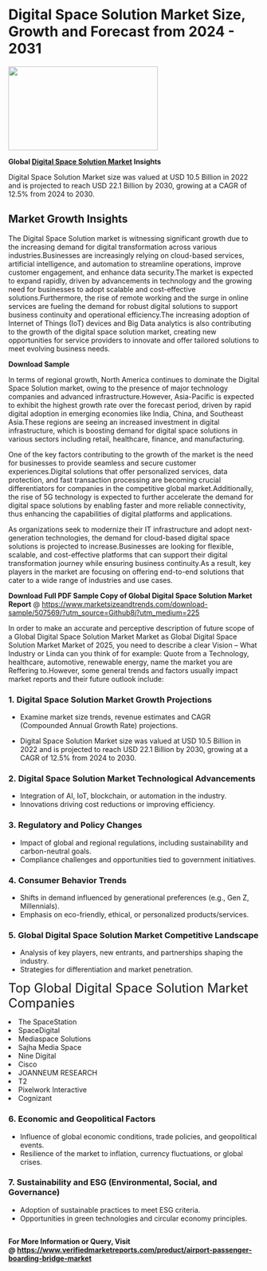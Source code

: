<H1>Digital Space Solution Market Size, Growth and Forecast from 2024 - 2031</H1><img class="aligncenter size-medium wp-image-584254" src="https://thirdeyenews.in/wp-content/uploads/2024/09/Global-Market-Research-300x168.jpeg" alt="" width="300" height="168" /><p><strong>Global&nbsp;<a href="https://www.marketsizeandtrends.com/download-sample/507569/?utm_source=Github8j?utm_medium=225">Digital Space Solution Market</a> Insights</strong></p><p>Digital Space Solution Market size was valued at USD 10.5 Billion in 2022 and is projected to reach USD 22.1 Billion by 2030, growing at a CAGR of 12.5% from 2024 to 2030.</p><p><h2>Market Growth Insights</h2> <p>The Digital Space Solution market is witnessing significant growth due to the increasing demand for digital transformation across various industries.Businesses are increasingly relying on cloud-based services, artificial intelligence, and automation to streamline operations, improve customer engagement, and enhance data security.The market is expected to expand rapidly, driven by advancements in technology and the growing need for businesses to adopt scalable and cost-effective solutions.Furthermore, the rise of remote working and the surge in online services are fueling the demand for robust digital solutions to support business continuity and operational efficiency.The increasing adoption of Internet of Things (IoT) devices and Big Data analytics is also contributing to the growth of the digital space solution market, creating new opportunities for service providers to innovate and offer tailored solutions to meet evolving business needs.</p> <p><strong>Download Sample</strong></p> <p>In terms of regional growth, North America continues to dominate the Digital Space Solution market, owing to the presence of major technology companies and advanced infrastructure.However, Asia-Pacific is expected to exhibit the highest growth rate over the forecast period, driven by rapid digital adoption in emerging economies like India, China, and Southeast Asia.These regions are seeing an increased investment in digital infrastructure, which is boosting demand for digital space solutions in various sectors including retail, healthcare, finance, and manufacturing.</p> <p>One of the key factors contributing to the growth of the market is the need for businesses to provide seamless and secure customer experiences.Digital solutions that offer personalized services, data protection, and fast transaction processing are becoming crucial differentiators for companies in the competitive global market.Additionally, the rise of 5G technology is expected to further accelerate the demand for digital space solutions by enabling faster and more reliable connectivity, thus enhancing the capabilities of digital platforms and applications.</p> <p>As organizations seek to modernize their IT infrastructure and adopt next-generation technologies, the demand for cloud-based digital space solutions is projected to increase.Businesses are looking for flexible, scalable, and cost-effective platforms that can support their digital transformation journey while ensuring business continuity.As a result, key players in the market are focusing on offering end-to-end solutions that cater to a wide range of industries and use cases.</p> <p><span class=""><strong>Download Full PDF Sample Copy of Global Digital Space Solution Market Report</strong> @ <a href="https://www.marketsizeandtrends.com/download-sample/507569/?utm_source=Github8j?utm_medium=225" target="_blank">https://www.marketsizeandtrends.com/download-sample/507569/?utm_source=Github8j?utm_medium=225</a></span></p><p>In order to make an accurate and perceptive description of future scope of a Global&nbsp;Digital Space Solution Market Market as Global&nbsp;Digital Space Solution Market Market of 2025, you need to describe a clear Vision &ndash; What Industry or Linda can you think of for example: Quote from a Technology, healthcare, automotive, renewable energy, name the market you are Reffering to.However, some general trends and factors usually impact market reports and their future outlook include:</p><h3>1.&nbsp;<strong>Digital Space Solution Market Growth Projections</strong></h3><ul><li>Examine market size trends, revenue estimates and CAGR (Compounded Annual Growth Rate) projections.</li><li><p>Digital Space Solution Market size was valued at USD 10.5 Billion in 2022 and is projected to reach USD 22.1 Billion by 2030, growing at a CAGR of 12.5% from 2024 to 2030.</p></li></ul><h3>2.&nbsp;<strong>Digital Space Solution Market Technological Advancements</strong></h3><ul><li>Integration of AI, IoT, blockchain, or automation in the industry.</li><li>Innovations driving cost reductions or improving efficiency.</li></ul><h3>3.&nbsp;<strong>Regulatory and Policy Changes</strong></h3><ul><li>Impact of global and regional regulations, including sustainability and carbon-neutral goals.</li><li>Compliance challenges and opportunities tied to government initiatives.</li></ul><h3>4.&nbsp;<strong>Consumer Behavior Trends</strong></h3><ul><li>Shifts in demand influenced by generational preferences (e.g., Gen Z, Millennials).</li><li>Emphasis on eco-friendly, ethical, or personalized products/services.</li></ul><h3>5.&nbsp;<strong>Global Digital Space Solution Market Competitive Landscape</strong></h3><ul><li>Analysis of key players, new entrants, and partnerships shaping the industry.</li><li>Strategies for differentiation and market penetration.</li></ul><p data-pm-slice="1 1 []"><span style="color: inherit; font-family: inherit; font-size: 25px;">Top Global Digital Space Solution Market Companies</span></p><div class="" data-test-id=""><p><li>The SpaceStation</li><li> SpaceDigital</li><li> Mediaspace Solutions</li><li> Sajha Media Space</li><li> Nine Digital</li><li> Cisco</li><li> JOANNEUM RESEARCH</li><li> T2</li><li> Pixelwork Interactive</li><li> Cognizant</li></p></div><h3>6.&nbsp;<strong>Economic and Geopolitical Factors</strong></h3><ul><li>Influence of global economic conditions, trade policies, and geopolitical events.</li><li>Resilience of the market to inflation, currency fluctuations, or global crises.</li></ul><h3>7.&nbsp;<strong>Sustainability and ESG (Environmental, Social, and Governance)</strong></h3><ul><li>Adoption of sustainable practices to meet ESG criteria.</li><li>Opportunities in green technologies and circular economy principles.</li></ul><h2><strong style="font-size: 14px;">For More Information or Query, Visit @&nbsp;</strong><a style="background-color: #ffffff; font-size: 14px;" href="https://www.marketsizeandtrends.com/report/digital-space-solution-market/" target="_blank">https://www.verifiedmarketreports.com/product/airport-passenger-boarding-bridge-market</a></h2>